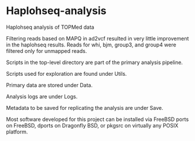 # Haplohseq-analysis
Haplohseq analysis of TOPMed data

Filtering reads based on MAPQ in ad2vcf resulted in very little improvement
in the haplohseq results.  Reads for whi, bjm, group3, and group4 were
filtered only for unmapped reads.

Scripts in the top-level directory are part of the primary analysis pipeline.

Scripts used for exploration are found under Utils.

Primary data are stored under Data.

Analysis logs are under Logs.

Metadata to be saved for replicating the analysis are under Save.

Most software developed for this project can be installed via FreeBSD ports
on FreeBSD, dports on Dragonfly BSD, or pkgsrc on virtually any POSIX platform.


